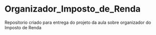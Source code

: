 # Organizador_Imposto_de_Renda
Repositorio criado para entrega do projeto da aula sobre organizador do Imposto de Renda
